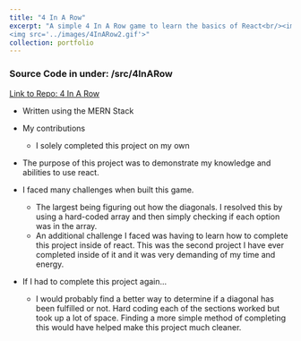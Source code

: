 ```yaml
---
title: "4 In A Row"
excerpt: "A simple 4 In A Row game to learn the basics of React<br/><img src='../images/4InARow.gif'>
<img src='../images/4InARow2.gif'>"
collection: portfolio
---
```

### Source Code in under: /src/4InARow
[Link to Repo: 4 In A Row](https://github.com/BoyWonder64/4InARow.git)
- Written using the MERN Stack
-  My contributions 
    - I solely completed this project on my own
- The purpose of this project was to demonstrate my knowledge and abilities to use react. 

- I faced many challenges when built this game. 
    - The largest being figuring out how the diagonals. I resolved this by using a hard-coded array and then simply checking if each option was in the array.
    - An additional challenge I faced was having to learn how to complete this project inside of react. This was the second project I have ever completed inside of it and it was very demanding of my time and energy. 
- If I had to complete this project again...
    - I would probably find a better way to determine if a diagonal has been fulfilled or not. Hard coding each of the sections worked but took up a lot of space. Finding a more simple method of completing this would have helped make this project much cleaner.
